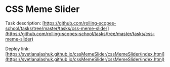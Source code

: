 # CSS Meme Slider
Task description: [https://github.com/rolling-scopes-school/tasks/tree/master/tasks/css-meme-slider](https://github.com/rolling-scopes-school/tasks/tree/master/tasks/css-meme-slider)

Deploy link: [https://svetlanalashuk.github.io/cssMemeSlider/cssMemeSlider/index.html](https://svetlanalashuk.github.io/cssMemeSlider/cssMemeSlider/index.html)